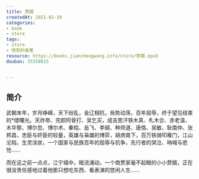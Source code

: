 ```yaml
---
title: 赘婿
createdAt: 2021-02-18
categories: 
- book
- store
tags: 
- store
- 愤怒的香蕉
resource: https://books.jianchengwang.info/store/赘婿.epub
douban: 35358015


---
```


## 简介

武朝末年，岁月峥嵘，天下纷乱，金辽相抗，局势动荡，百年屈辱，终于望见结束的*缕曙光。天祚帝、完颜阿骨打、吴乞买，成吉思汗铁木真、札木合、赤老温、木华黎、博尔忽、博尔术、秦桧、岳飞、李纲、种师道、唐恪、吴敏、耿南仲、张邦昌，忠臣与奸臣的较量，英雄与枭雄的博弈，胡虏南下，百万铁骑叩雁门，江山沦陷，生灵涂炭，一个国家与民族百年的屈辱与抗争，先行者的哭泣、呐喊与悲怆……

而在这之前一点点，江宁城中，暗流涌动，一个商贾家毫不起眼的小小赘婿，正在很没责任感地过着他那只想吃东西、看表演的悠闲人生……

